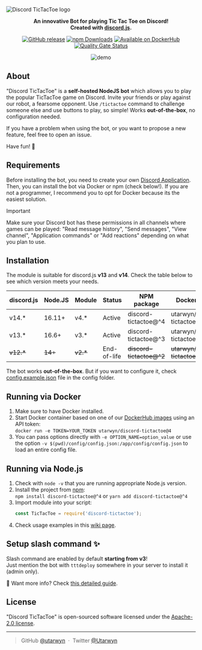 <picture>
  <source media="(prefers-color-scheme: dark)" srcset="https://i.imgur.com/hzVv8Cx.png">
  <source media="(prefers-color-scheme: light)" srcset="https://i.imgur.com/d9ldRKK.png">
  <img alt="Discord TicTacToe logo" src="https://i.imgur.com/d9ldRKK.png">
</picture>

<div align="center">
  <p>
    <strong>
      An innovative Bot for playing Tic Tac Toe on Discord!
      <br />
      Created with <a href="https://github.com/discordjs/discord.js">discord.js</a>.
    </strong>
  </p>

  <p>
    <a href="https://github.com/utarwyn/discord-tictactoe/releases/latest"><img src="https://img.shields.io/github/v/release/utarwyn/discord-tictactoe" alt="GitHub release"></a>
    <a href="https://npmjs.com/package/discord-tictactoe"><img src="https://img.shields.io/npm/dt/discord-tictactoe?color=eb2f06&logo=npm" alt="npm Downloads"></a>
    <a href="https://hub.docker.com/r/utarwyn/discord-tictactoe"><img src="https://img.shields.io/badge/docker-available-blue?logo=docker&color=0db7ed" alt="Available on DockerHub"></a>
    <a href="https://sonarcloud.io/dashboard?id=utarwyn_discord-tictactoe"><img src="https://sonarcloud.io/api/project_badges/measure?project=utarwyn_discord-tictactoe&metric=alert_status" alt="Quality Gate Status"></a>
  </p>
  
  <img src="https://i.imgur.com/QB7z1j4.gif" alt="demo" />
</div>

## About

"Discord TicTacToe" is a **self-hosted NodeJS bot** which allows you to play the popular TicTacToe game on Discord.
Invite your friends or play against our robot, a fearsome opponent. Use `/tictactoe` command to challenge someone else
and use buttons to play, so simple! Works **out-of-the-box**, no configuration needed.

If you have a problem when using the bot, or you want to propose a new feature, feel free to open an issue.

Have fun! 🥳

## Requirements

Before installing the bot, you need to create your own [Discord Application][6].
Then, you can install the bot via Docker or npm (check below!). If you are not a programmer, I recommend you to opt for Docker because its the easiest solution.

> [!IMPORTANT]
> Make sure your Discord bot has these permissions in all channels where games can be played:
> "Read message history", "Send messages", "View channel", "Application commands" or "Add reactions" depending on what you plan to use.

## Installation

The module is suitable for discord.js **v13** and **v14**. Check the table below to see which version meets your needs.

| discord.js | Node.JS | Module    | Status      | NPM package              | Docker image                    |
| ---------- | ------- | --------- | ----------- | ------------------------ | ------------------------------- |
| v14.\*     | 16.11+  | v4.\*     | Active      | discord-tictactoe@^4     | utarwyn/discord-tictactoe@4     |
| v13.\*     | 16.6+   | v3.\*     | Active      | discord-tictactoe@^3     | utarwyn/discord-tictactoe@3     |
| ~~v12.\*~~ | ~~14+~~ | ~~v2.\*~~ | End-of-life | ~~discord-tictactoe@^2~~ | ~~utarwyn/discord-tictactoe@2~~ |

The bot works **out-of-the-box**. But if you want to configure it, check [config.example.json][7] file in the config folder.

## Running via Docker

1. Make sure to have Docker installed.
2. Start Docker container based on one of our [DockerHub images][1] using an API token:\
   `docker run -e TOKEN=YOUR_TOKEN utarwyn/discord-tictactoe@4`
3. You can pass options directly with `-e OPTION_NAME=option_value` or use the option `-v $(pwd)/config/config.json:/app/config/config.json` to load an entire config file.

## Running via Node.js

1. Check with `node -v` that you are running appropriate Node.js version.
2. Install the project from [npm][2]:\
   `npm install discord-tictactoe@^4` or `yarn add discord-tictactoe@^4`
3. Import module into your script:
   ```javascript
   const TicTacToe = require('discord-tictactoe');
   ```
4. Check usage examples in this [wiki page][10].

## Setup slash command ✨

Slash command are enabled by default **starting from v3**!\
Just mention the bot with `tttdeploy` somewhere in your server to install it (admin only).

🚀 Want more info? Check [this detailed guide][8].

## License

"Discord TicTacToe" is open-sourced software licensed under the [Apache-2.0 license][3].

---

> GitHub [@utarwyn][4] &nbsp;&middot;&nbsp; Twitter [@Utarwyn][5]

[1]: https://hub.docker.com/r/utarwyn/discord-tictactoe
[2]: https://www.npmjs.com/package/discord-tictactoe
[3]: https://github.com/utarwyn/discord-tictactoe/blob/next/LICENSE
[4]: https://github.com/utarwyn
[5]: https://twitter.com/Utarwyn
[6]: https://discordapp.com/developers/applications
[7]: https://github.com/utarwyn/discord-tictactoe/blob/next/config/config.example.json
[8]: https://github.com/utarwyn/discord-tictactoe/wiki/Using-slash-command-in-V3-and-V4
[9]: https://github.com/utarwyn/discord-tictactoe/wiki/Using-slash-command-in-V2
[10]: https://github.com/utarwyn/discord-tictactoe/wiki/Usage-examples-with-Node.js
